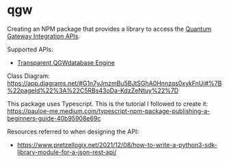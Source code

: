 # qgw

Creating an NPM package that provides a library to access the [Quantum Gateway Integration APIs](https://www.quantumgateway.com/developer.php).

Supported APIs:

- [Transparent QGWdatabase Engine](https://www.quantumgateway.com/view_developer.php?Cat1=3)

Class Diagram:
https://app.diagrams.net/#G1n7yJmzmBu5BJtSGhA0Hnnzqs0xykFnUi#%7B%22pageId%22%3A%22C5RBs43oDa-KdzZeNtuy%22%7D

This package uses Typescript. This is the tutorial I followed to create it:
https://pauloe-me.medium.com/typescript-npm-package-publishing-a-beginners-guide-40b95908e69c

Resources referred to when designing the API:

- https://www.pretzellogix.net/2021/12/08/how-to-write-a-python3-sdk-library-module-for-a-json-rest-api/

